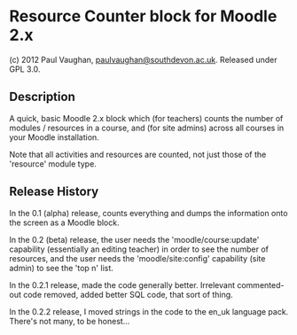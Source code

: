 # Resource Counter block for Moodle 2.x

(c) 2012 Paul Vaughan, paulvaughan@southdevon.ac.uk. Released under GPL 3.0. 

## Description

A quick, basic Moodle 2.x block which (for teachers) counts the number of modules / resources in a course, and (for site admins) across all courses in your Moodle installation.

Note that all activities and resources are counted, not just those of the 'resource' module type.

## Release History

In the 0.1 (alpha) release, counts everything and dumps the information onto the screen as a Moodle block.

In the 0.2 (beta) release, the user needs the 'moodle/course:update' capability (essentially an editing teacher) in order to see the number of resources, and the user needs the 'moodle/site:config' capability (site admin) to see the 'top n' list.

In the 0.2.1 release, made the code generally better. Irrelevant commented-out code removed, added better SQL code, that sort of thing.

In the 0.2.2 release, I moved strings in the code to the en_uk language pack. There's not many, to be honest...
